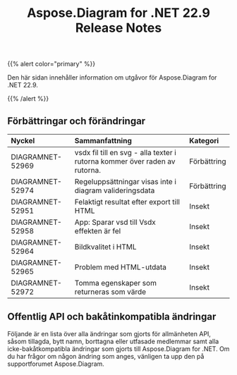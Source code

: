 ﻿---
title: Aspose.Diagram for .NET 22.9 Release Notes
type: docs
weight: 19
url: /sv/net/aspose-diagram-for-net-22-9-release-notes/
---
{{% alert color="primary" %}} 

Den här sidan innehåller information om utgåvor för Aspose.Diagram for .NET 22.9.

{{% /alert %}} 
## **Förbättringar och förändringar**

|**Nyckel**|**Sammanfattning**|**Kategori**|
|:- |:- |:- |
|DIAGRAMNET-52969|vsdx fil till en svg - alla texter i rutorna kommer över raden av rutorna.|Förbättring|
|DIAGRAMNET-52974|Regeluppsättningar visas inte i diagram valideringsdata|Förbättring|
|DIAGRAMNET-52951|Felaktigt resultat efter export till HTML|Insekt|
|DIAGRAMNET-52958|App: Sparar vsd till Vsdx effekten är fel|Insekt|
|DIAGRAMNET-52964|Bildkvalitet i HTML|Insekt|
|DIAGRAMNET-52965|Problem med HTML-utdata|Insekt|
|DIAGRAMNET-52972|Tomma egenskaper som returneras som värde|Insekt|

## **Offentlig API och bakåtinkompatibla ändringar**
Följande är en lista över alla ändringar som gjorts för allmänheten API, såsom tillagda, bytt namn, borttagna eller utfasade medlemmar samt alla icke-bakåtkompatibla ändringar som gjorts till Aspose.Diagram for .NET. Om du har frågor om någon ändring som anges, vänligen ta upp den på supportforumet Aspose.Diagram.